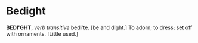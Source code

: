 # Bedight

**BEDI'GHT**, _verb transitive_ bedi'te. \[be and dight.\] To adorn; to dress; set off with ornaments. \[Little used.\]